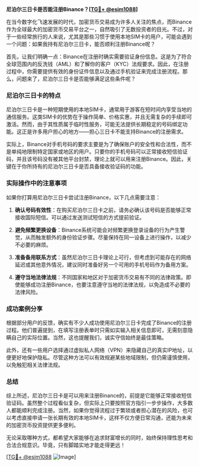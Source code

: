 **尼泊尔三日卡是否能注册Binance？[[TG💪+ @esim1088](https://t.me/s/esim1088)]**

在当今数字化飞速发展的时代，加密货币交易成为许多人关注的焦点，而Binance作为全球最大的加密货币交易平台之一，自然吸引了无数投资者的目光。不过，对于一些经常旅行的人来说，尤其是那些习惯于使用本地SIM卡的用户，可能会遇到一个问题：如果我持有尼泊尔三日卡，能否顺利注册Binance呢？

首先，让我们明确一点：Binance在注册时确实需要验证身份信息。这是为了符合全球范围内的反洗钱（AML）和了解你的客户（KYC）法规要求。因此，在注册过程中，你需要提供有效的身份证件信息以及通过手机验证来完成注册流程。那么，问题来了，尼泊尔三日卡是否能够满足这些条件呢？

### 尼泊尔三日卡的特点

尼泊尔三日卡是一种短期使用的本地SIM卡，通常用于游客在短时间内享受当地的通信服务。这类SIM卡的优势在于操作简单、价格实惠，并且无需复杂的手续即可激活。然而，由于其性质属于临时性服务，可能无法提供长期稳定的号码绑定功能。这正是许多用户担心的地方——担心三日卡不能支持Binance的注册需求。

实际上，Binance对手机号码的要求主要是为了确保账户的安全性和合法性，而不是单纯地限制特定国家或地区的用户。只要你的手机号码可以正常接收短信验证码，并且该号码没有被其他平台封禁，理论上就可以用来注册Binance。因此，关键在于你所持有的尼泊尔三日卡是否具备接收验证码的功能。

### 实际操作中的注意事项

如果你打算用尼泊尔三日卡尝试注册Binance，以下几点需要注意：

1. **确认号码有效性**：在购买尼泊尔三日卡之前，请务必确认该号码是否能够正常接收国际短信。可以通过发送测试短信的方式提前验证。
   
2. **避免频繁更换设备**：Binance系统可能会对频繁更换登录设备的行为产生警觉，从而触发额外的身份验证步骤。尽量保持在同一设备上进行操作，以减少不必要的麻烦。

3. **准备备用联系方式**：虽然尼泊尔三日卡理论上可行，但考虑到可能存在的网络延迟或其他意外情况，建议同时准备好另一个可用的手机号码作为备用方案。

4. **遵守当地法律法规**：不同国家和地区对于加密货币交易有不同的法律政策。即使能够成功注册Binance，也要注意遵守当地的法律法规，以免造成不必要的法律风险。

### 成功案例分享

根据部分用户的反馈，确实有不少人成功使用尼泊尔三日卡完成了Binance的注册过程。他们普遍提到，在填写注册表单时只需如实输入相关信息即可，无需刻意隐瞒自己的实际位置。当然，这也提醒我们，诚实守信始终是最佳策略。

此外，还有一些用户选择通过虚拟私人网络（VPN）来隐藏自己的真实IP地址，以便更好地保护隐私。尽管这种方法可以有效规避某些地域限制，但仍需谨慎使用，以免触犯相关法律法规。

### 总结

综上所述，尼泊尔三日卡是可以用来注册Binance的，前提是它能够正常接收短信验证码。虽然整个过程看似复杂，但实际上只要按照官方指引一步步操作，大多数人都能顺利完成注册。当然，如果你觉得流程过于繁琐或者担心潜在的风险，也可以考虑直接申请一张长期有效的本地SIM卡，这样不仅方便日常沟通，还能为未来的加密货币投资提供更多便利。

无论采取哪种方式，都希望大家能够在追求财富增长的同时，始终保持理性思考和合法合规意识。毕竟，只有脚踏实地才能走得更远！

[[TG💪+ @esim1088](https://t.me/s/esim1088) ![Image](https://i.postimg.cc/4NQfJmqS/Snipaste-2025-05-13-00-14-12.png)]